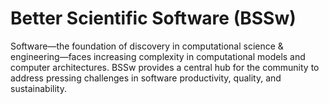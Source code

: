 # Better Scientific Software (BSSw)

Software—the foundation of discovery in computational science & engineering—faces increasing complexity in computational models and computer architectures. BSSw provides a central hub for the community to address pressing challenges in software productivity, quality, and sustainability.

<!---
Slide1 L: blog_posts/e4s-extreme-scale-scientific-software-stack
Slide1 R: items/inclusive-naming-initiative
Slide2 L: blog_posts/experiences-from-the-2021-bssw-io-community-bof
Slide2 R: images/raw/master/Blog__0521_Icons.jpg
Slide3 L: blog_posts/practices-for-productive-software-development-in-kokkos
Slide3 R: blog_posts/encouraging-effective-retrospective-strategies-for-team-projects
Slide4 L: blog_posts/blog_posts/a-gentle-introduction-to-gpu-programming
Slide4 R: images/raw/master/Blog_0521_GPU.png
Slide5 L: items/debugging-books-to-help-you-get-started
Slide5 R: items/the-10-best-practices-for-remote-software-engineering
Slide6 L: events/webinar-mining-development-data-to-understand-and-improve-software-engineering-processes-in-hpc-projects
Slide6 R: items/keep-interest-on-technical-debt-from-sinking-your-software-project
Slide7 L: events/2021-collegeville-workshop-on-scientific-software-software-teams
Slide7 R: events/software-quality-days-conference-and-tools-fair-2022
--->



<!---
Caution: Blank line after first comment mark (or before last comment mark) causes build failure.
LCM: Saving for use again later
Slide4 L: blog_posts/when-not-to-use-agile-in-scientific-software-development
Slide4 R: images/raw/master/Blog_0221_Agile.png
--->

<!---
[Site Overview](SiteOverview.md)

[Communities Overview](CommunitiesOverview.md)

[Intro to CSE](IntroToCse.md)

[Intro to HPC](IntroToHpc.md)

--->
